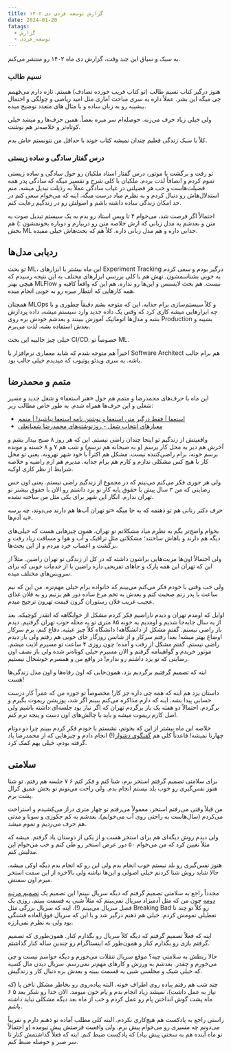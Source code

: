 ```yaml
---
title: گزارش توسعه فردی دی ۱۴۰۲
date: 2024-01-20
fatags:
  - گزارش
  - توسعه_فردی
---
```

به سبک و سیاق این چند وقت، گزارش دی ماه ۱۴۰۲ رو منتشر می‌کنم. 

### نسیم طالب
هنوز درگیر کتاب نسیم طالب (تو کتاب فریب خورده تصادف) هستم. تازه دارم می‌فهمم چی میگه این بشر. عملاً داره یه سری مباحث آماری مثل امید ریاضی و چولگی و احتمال بیشینه رو به زبان ساده و با مثال های متعدد توضیح میده. 

ولی خیلی زیاد حرف می‌زنه. حوصله‌ام سر میره بعضاً. همین حرف‌ها رو میشد خیلی کوتاه‌تر و خلاصه‌تر هم نوشت. 

کلاً با سبک زندگی فعلیم چندان نمیشه کتاب خوند یا حداقل من نتونستم جاش بدم. 

### درس گفتار سادگی و ساده زیستی
تو رفت و برگشت با موتور، درس گفتار استاد ملکیان رو حول سادگی و ساده زیستی تموم کردم و انصافاً لذت بردم. ملکیان با کلی شرح و تفسیر میگه که سادگی پدر همه فضیلت‌هاست و خب هر فضیلتی در غیاب سادگی عملاً به رذیلت تبدیل میشه. منم استدلال‌هاش رو دنبال کردم و به نظرم میاد درست میگه. اینه که می‌خوام سعی کنم در حد امکان زندگی ساده‌ داشته باشم و اصولش رو در زندگیم رعایت کنم. 

احتمالاً اگر فرصت شد، می‌خوام ۴ تا ویس استاد رو بدم به یک سیستم تبدیل صوت به متن و بعدشم یه مدل زبانی که ازش خلاصه متن رو دربیارم و دوباره بخونمشون :) هم بخش ML جذابی داره و هم مدل زبانی داره. کلاً هم که بحث‌هاش خیلی مفیده. 

## ردیابی مدل‌ها
تو بحث ML، این ماه بیشتر با ابزارهای Experiment Tracking درگیر بودم و سعی کردم به خوبی بشناسمشون. تهش هم با کلی بررسی ابزارهای مختلف به این نتیجه رسیدم که هیچی بهتر MLFlow نیست. هم بحث لایسنس و این‌ها رو نداره. هم این که واقعاً کافیه و همه کارهایی که انتظار میره رو به خوبی انجام میده.

همچنان MLOps و کلاً سیستم‌سازی برام جذابه. این که متوجه بشم دقیقاً چطوری و با چه ابزارهایی میشه کاری کرد که وقتی یک داده جدید وارد سیستم میشه، داده پردازش بشه و مدل‌ها اتوماتیک آموزش ببینند و بعدشم خودش بره روی Production بشینه و بعدش استفاده بشه، لذت می‌برم. 

خیلی چیز جالبیه این بحث CI/CD. خصوصاً تو ML. 

اخیراً هم متوجه شدم که شاید معماری نرم‌افزار یا Software Architect هم برام جالب باشه. یه سری ویدئو یوتیوب که میدیدم خیلی جالب بود. 
## متمم و محمدرضا
این ماه با حرف‌های محمدرضا و متمم هم حول «هنر استعفا» و شغل جدید و مسیر شغلی و این حرف‌ها همراه شدم. به طور خاص مطالب زیر:
- [استعفا | فقط درگیر متن استعفا و نوشتن نامه استعفا نباشید! | متمم](https://motamem.org/%D8%AF%D8%B1%D8%A8%D8%A7%D8%B1%D9%87-%D8%A7%D8%B3%D8%AA%D8%B9%D9%81%D8%A7/)
- [معیارهای انتخاب شغل - روزنوشته‌های محمدرضا شعبانعلی](https://mrshabanali.com/%D9%85%D8%B9%DB%8C%D8%A7%D8%B1%D9%87%D8%A7%DB%8C-%D8%A7%D9%86%D8%AA%D8%AE%D8%A7%D8%A8-%D8%B4%D8%BA%D9%84/)

واقعیتش از زندگیم تو اینجا چندان راضی نیستم. این که هر روز ۸ صبح بیدار بشم و آخرش هم دیر به محل کار برسم (و به صبحانه هم نرسم) و شب هم ۷ و ۸ خسته و مونده برسم خونه، برام راضی‌کننده نیست. مشکل هم اکثراً با خود شهر تهرونه. یعنی تو محل کار با هیچ کس مشکلی ندارم و کارم هم برام جذابه. مدیرم هم ازم راضیه و خلاصه شرایط از نظر کاری اوکیه. 

ولی هر جوری فکر می‌کنم می‌بینم که در مجموع از زندگیم راضی نیستم. یعنی اون حس رضایتی که من ۳ سال پیش با حقوق پایه کار تو یزد داشتم رو الان با حقوق بیشتر تو تهران ندارم. انگار این شهر برای یکی مثل من ساخته نشده. 

حرف دکتر رنانی هم تو ذهنمه که یه جا میگه «تو تهران آب‌ها هم دارند می‌دوند، چه برسه به آدم‌ها».

بخوام واضح‌تر بگم به نظرم میاد مشکلاتم تو تهران، همون چیزهایی هست که خیلی‌های دیگه هم دارند و باهاش ساختند؛ مشکلاتی مثل ترافیک و آب و هوا و مسافت زیاد رفت و برگشت و اعصاب خرد مردم و از این بحث‌ها. 

ولی احتمالاً اون‌ها مزیت‌هایی براشون داشته که در کل از زندگی تو تهران راضین. مثلاً از این که تهران این همه پارک و جاهای تفریحی داره راضین یا از خدمات خوبی که برای سرویس‌های مختلف میده. 

ولی خب وقتی با خودم فکر می‌کنم می‌بینم که خانواده برام خیلی مهم‌تره. من این که نیم ساعت با پدر زنم صحبت کنم و بعدش یه تخم مرغ ساده دور هم بزنیم رو به فلان غذای عجیب غریب فلان رستوران گرون قیمت تهرون ترجیح میدم. 

اوایل که اومدم تهران و دیدم ناراضیم فکر کردم مشکل از خوابگاهه که انقدر کوچیکه. بعد از یه سال جابه‌جا شدیم و اومدیم یه خونه ۸۵ متری تو یه محله خوب تهران گرفتیم. دیدم باز راضی نیستم. گفتم مشکل از دانشگاهه! دانشگاه کلاً چیز عبثیه. دفاع کنم، برم سرکار اوضاع بهتر میشه! بعداً رفتم سرکار و از شانس روزگار جای خوبی هم رفتم ولی باز دیدم راضی نیستم. گفتم مشکل از رفت و آمده؛ چون روزی ۴ ساعت تو مسیرم اذیت میشم. موتور خریدم و گواهینامه گرفتم و الان مسیرم خیلی کوتاه‌تر شده ولی باز نصف اون رضایتی که تو یزد داشتم رو ندارم! در واقع من و همسرم خوشحال نیستیم. 

اینه که تصمیم گرفتیم برگردیم یزد. همون‌جایی که اون رفاه‌‌ها و اون مدل زندگی‌ها هست! 

داستان یزد هم اینه که همه چی داره جز کار! مخصوصاً تو حوزه من که عمراً کار درست حسابی پیدا بشه. اینه که دارم مذاکره می‌کنم ببینم اگر شد، پوزیشن ریموت بگیرم و برگردم. احتمالاً دو هفته یک بار برگردم تهران که اگر نیاز بود جلسه‌ای داشته باشیم ولی اصل کارم ریموت میشه و باید با چالش‌های اون دست و پنجه نرم کنم.

خلاصه این ماه بیشتر از این که بخونم، نشستم با خودم فکر کردم ببینم چرا دو دوتام چهارتا نمیشه! قاعدتاً کلی هم [گفتگوی دشوار](https://motamem.org/%D9%81%D8%A7%DB%8C%D9%84-%D8%B5%D9%88%D8%AA%DB%8C-%DA%AF%D9%81%D8%AA%DA%AF%D9%88%D9%87%D8%A7%DB%8C-%D8%AF%D8%B4%D9%88%D8%A7%D8%B1/)(!) انجام دادم و چیزهایی که از محمدرضا یاد گرفته بودم، خیلی بهم کمک کرد. 

## سلامتی
برای سلامتی تصمیم گرفتم استخر برم، شنا کنم و فکر کنم ۶ ۷ جلسه هم رفتم. تو شنا هنوز نفس‌گیری رو خوب بلد نیستم انجام بدم. ولی راحت می‌تونم تو بخش عمیق کرال پشت برم. 

من قبلاً وقتی می‌رفتم استخر، معمولاً می‌رفتم تو چهار متری دراز می‌کشیدم و استراحت می‌کردم (سال‌هاست به راحتی روی آب می‌خوابم). بعدشم یه کم جکوزی و سونا و مدتی هم حرف می‌زدیم و تموم میشد. 

ولی دیدم روش دیگه‌ای هم برای استخر هست و از یکی از دوستان یاد گرفتم. میشه که مثلاً تعیین کرد که من می‌خوام ۵۰ دور عرض استخر رو طی کنم و خب می‌خوام این مدلیش کنم.

هنوز نفس‌گیری رو بلد نیستم خوب انجام بدم ولی این رو که انجام بدم دیگه اوکی میشه. حالا شاید روش شنا کردنم خیلی اصولی و این‌ها نباشه ولی بالاخره از این سمت استخر میرم اون سمتش. 

مجدداً راجع به سلامتی تصمیم گرفتم که دیگه سریال نبینم! این تصمیم یک [تصمیم مرتبه دومه](https://mrshabanali.com/%D8%AA%D8%B5%D9%85%DB%8C%D9%85-%D9%87%D8%A7%DB%8C-%D9%85%D8%B1%D8%AA%D8%A8%D9%87-%D8%AF%D9%88/) چون من که مثل آدمیزاد سریال نمی‌بینم که مثلاً شبی یه قسمت ببینم. روزی یک فصل سریال می‌بینم (!). اینه که سریال بزرگی مثل Breaking Bad رو کلاً تو چند تا تعطیلی تمومش کردم. خیلی هم ذهنم درگیر شد و با این که سریال فوق‌العاده قشنگی بود ولی به نظرم نمی‌ارزه. 

اینه که فعلاً تصمیم‌ گرفتم که دیگه کلاً سریال رو بگذارم کنار. همون‌طوری که تصمیم گرفتم بازی رو بگذارم کنار و همون‌طور که اینستاگرام رو چندین ساله کنار گذاشتم.

حالا ربطش به سلامتی چیه؟ موقع سریال تنقلات می‌خورم و دیگه حواسم نیست و چی می‌خورم و چقدر. بعدشم به ورزش و کارهای مهم‌تر نمی‌رسم. سریال دیدن مال کسیه که خیلی شیک و مجلسی شبی یه قسمت ببینه و بعدش بره دنبال کار و زندگیش.

چند شب هم رفتم پیاده روی اطراف خونه. البته پیاده‌روی رو بخاطر مشکل ناخن پا (که نیاز به عمل داشت)، نمیشد زیاد انجام بدم و پام خون میومد. الان خدا رو شکر بعد ۵ ۶ ماه پشت گوش انداختن پام رو عمل کردم و خب از ماه بعد دیگه مشکلی نباید داشته باشم. 

راستی راجع به پادکست هم هیچ‌کاری نکردم. البته کلی مطلب آماده تو ذهنم دارم و تقریباً می‌دونم چه مسیری رو می‌خوام پیش برم. ولی واقعیت فرصتش پیش نیومده (و احتمالاً تو ماه آینده هم به سختی پیش بیاد) که پادکست ضبط کنم. اینه که فعلاً گذاشتمش کنار تا سر صبر و حوصله ضبط کنم. 

